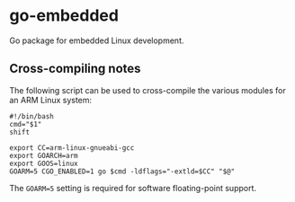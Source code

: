 go-embedded
===========

Go package for embedded Linux development.

## Cross-compiling notes

The following script can be used to cross-compile the various modules for
an ARM Linux system:

    #!/bin/bash
    cmd="$1"
    shift

    export CC=arm-linux-gnueabi-gcc
    export GOARCH=arm
    export GOOS=linux
    GOARM=5 CGO_ENABLED=1 go $cmd -ldflags="-extld=$CC" "$@"

The `GOARM=5` setting is required for software floating-point support.
